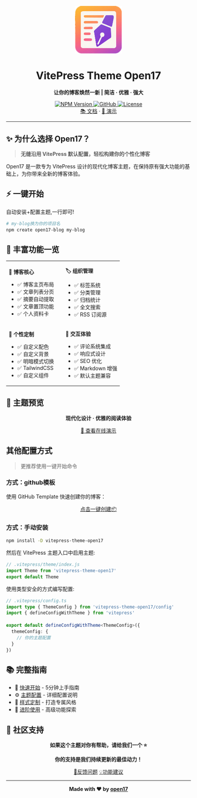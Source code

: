 <div align="center">
  <img src="docs/public/banner.png" alt="VitePress Theme Open17 Banner" style="width: 128px;">
</div>

<div align="center">

# VitePress Theme Open17

**让你的博客焕然一新 | 简洁 · 优雅 · 强大**

<a href="https://www.npmjs.com/package/vitepress-theme-open17" target="_blank">
  <img src="https://img.shields.io/npm/v/vitepress-theme-open17.svg?style=flat-square&logo=npm" alt="NPM Version">
</a>
<a href="https://github.com/open17/vitepress-theme-open17/" target="_blank">
  <img src="https://img.shields.io/badge/GitHub-open17-26A2FF?style=flat-square&logo=github" alt="GitHub">
</a>
<a href="https://github.com/open17/vitepress-theme-open17/blob/template/LICENSE" target="_blank">
  <img src="https://img.shields.io/badge/License-Apache_2.0-green?style=flat-square" alt="License">
</a>
<br>
<a href="https://vitepress.open17.vip/guide/0-intro/">📚 文档</a> · 
<a href="https://vitepress.open17.vip/page/blog.html">🚀 演示</a> 
</div>

---

## ✨ 为什么选择 Open17？

> **无缝沿用 VitePress 默认配置，轻松构建你的个性化博客**

Open17 是一款专为 VitePress 设计的现代化博客主题，在保持原有强大功能的基础上，为你带来全新的博客体验。

## ⚡ 一键开始

自动安装+配置主题,一行即可!

```bash
# my-blog换为你的项目名
npm create open17-blog my-blog
```

## 🌟 丰富功能一览

<table>
<tr>
<td width="50%">

**🏡 博客核心**
- ✅ 博客主页布局
- ✅ 文章列表分页
- ✅ 摘要自动提取
- ✅ 文章置顶功能
- ✅ 个人资料卡

</td>
<td width="50%">

**🏷️ 组织管理**
- ✅ 标签系统
- ✅ 分类管理
- ✅ 归档统计
- ✅ 全文搜索
- ✅ RSS 订阅源

</td>
</tr>
<tr>
<td>

**🎨 个性定制**
- ✅ 自定义配色
- ✅ 自定义背景
- ✅ 明暗模式切换
- ✅ TailwindCSS
- ✅ 自定义组件

</td>
<td>

**💬 交互体验**
- ✅ 评论系统集成
- ✅ 响应式设计
- ✅ SEO 优化
- ✅ Markdown 增强
- ✅ 默认主题兼容

</td>
</tr>
</table>

</div>

## 📸 主题预览

<div align="center">
  
**现代化设计 · 优雅的阅读体验**

[🎯 查看在线演示](https://vitepress.open17.vip/page/blog.html)

</div>

## 其他配置方式

> 更推荐使用一键开始命令

### 方式：github模板

使用 GitHub Template 快速创建你的博客：

<div align="center">

[点击一键创建📦](https://github.com/open17/vitepress-theme-open17/generate)

</div>

### 方式：手动安装

```bash
npm install -D vitepress-theme-open17
```

然后在 VitePress 主题入口中启用主题:
```js
// .vitepress/theme/index.js
import Theme from 'vitepress-theme-open17'
export default Theme
```

使用类型安全的方式编写配置:
```ts
// .vitepress/config.ts
import type { ThemeConfig } from 'vitepress-theme-open17/config'
import { defineConfigWithTheme } from 'vitepress'

export default defineConfigWithTheme<ThemeConfig>({
  themeConfig: {
    // 你的主题配置
  }
})
```



## 📚 完整指南

- 📖 [快速开始](https://vitepress.open17.vip/guide/0-intro/0-start.html) - 5分钟上手指南
- ⚙️ [主题配置](https://vitepress.open17.vip/guide/1-config/) - 详细配置说明
- 🎨 [样式定制](https://vitepress.open17.vip/guide/1-config/2-style.html) - 打造专属风格
- 🔧 [进阶使用](https://vitepress.open17.vip/guide/2-more/) - 高级功能探索

## 💝 社区支持

<div align="center">

**如果这个主题对你有帮助，请给我们一个 ⭐**

**你的支持是我们持续更新的最佳动力！**

[🐛反馈问题](https://github.com/open17/vitepress-theme-open17/issues)
[💡功能建议](https://github.com/open17/vitepress-theme-open17/discussions)

</div>


---

<div align="center">

**Made with ❤️ by [open17](https://github.com/open17)**

</div>